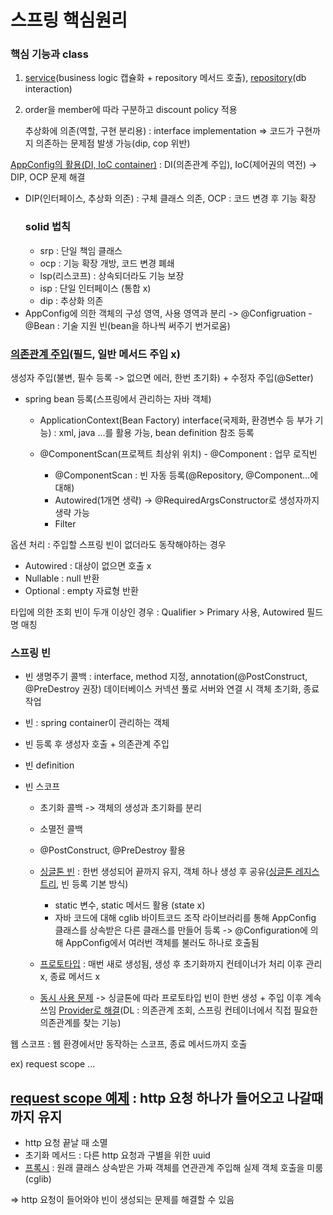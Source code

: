 # 스프링 핵심원리
### 핵심 기능과 class 
1.  [service](https://github.com/pcochoco/spring_start/blob/main/src/main/java/hello/springs/member/MemberService.java)(business logic 캡슐화 + repository 메서드 호출), [repository](https://github.com/pcochoco/spring_start/blob/main/src/main/java/hello/springs/member/MemberRepository.java)(db interaction)
2. order을 member에 따라 구분하고 discount policy 적용

   
    추상화에 의존(역할, 구현 분리용) : interface implementation => 코드가 구현까지 의존하는 문제점 발생 가능(dip, cop 위반)

   
[AppConfig의 활용(DI, IoC container)](https://github.com/pcochoco/spring_start/blob/main/src/main/java/hello/springs/AppConfig.java)
: DI(의존관계 주입), IoC(제어권의 역전) -> DIP, OCP 문제 해결 
- DIP(인터페이스, 추상화 의존) : 구체 클래스 의존, OCP : 코드 변경 후 기능 확장
    ### solid 법칙
  - srp : 단일 책임 클래스
  - ocp : 기능 확장 개방, 코드 변경 폐쇄
  - lsp(리스코프) : 상속되더라도 기능 보장
  - isp : 단일 인터페이스 (통합 x)
  - dip : 추상화 의존 
- AppConfig에 의한 객체의 구성 영역, 사용 영역과 분리  -> @Configruation - @Bean : 기술 지원 빈(bean을 하나씩 써주기 번거로움) 

   
 

### [의존관계 주입](src/main/java/hello/springs/member/MemberServiceImpl.java)(필드, 일반 메서드 주입 x)
생성자 주입(불변, 필수 등록 -> 없으면 에러, 한번 초기화) + 수정자 주입(@Setter)


- spring bean 등록(스프링에서 관리하는 자바 객체)
    - ApplicationContext(Bean Factory) interface(국제화, 환경변수 등 부가 기능) : xml, java ...를 활용 가능, bean definition 참조 등록 
      
    - @ComponentScan(프로젝트 최상위 위치) - @Component : 업무 로직빈
      - @ComponentScan : 빈 자동 등록(@Repository, @Component...에 대해)
      - Autowired(1개면 생략) -> @RequiredArgsConstructor로 생성자까지 생략 가능 
      - Filter

옵션 처리 : 주입할 스프링 빈이 없더라도 동작해야하는 경우 
- Autowired : 대상이 없으면 호출 x
- Nullable : null 반환 
- Optional : empty 자료형 반환


타입에 의한 조회 빈이 두개 이상인 경우 : Qualifier > Primary 사용, Autowired 필드명 매칭

### 스프링 빈 
- 빈 생명주기 콜백 : interface, method 지정, annotation(@PostConstruct, @PreDestroy 권장)
      데이터베이스 커넥션 풀로 서버와 연결 시 객체 초기화, 종료 작업 
- 빈 : spring container이 관리하는 객체
- 빈 등록 후 생성자 호출 + 의존관계 주입
- 빈 definition 
- 빈 스코프


    - 초기화 콜백 -> 객체의 생성과 초기화를 분리 
    - 소멸전 콜백
    - @PostConstruct, @PreDestroy 활용 
    
    - [싱글톤 빈](src/test/java/hello/springs/singleton_pattern/SingletonTest.java) : 한번 생성되어 끝까지 유지, 객체 하나 생성 후 공유([싱글톤 레지스트리](src/main/java/hello/springs/member/MemberServiceImpl.java), 빈 등록 기본 방식)
      - static 변수, static 메서드 활용 (state x)
      - 자바 코드에 대해 cglib 바이트코드 조작 라이브러리를 통해 AppConfig 클래스를 상속받은 다른 클래스를 만들어 등록
          -> @Configuration에 의해 AppConfig에서 여러번 객체를 불러도 하나로 호출됨 
    - [프로토타입](src/test/java/hello/springs/singleton_with_prototype/PrototypeTest.java) : 매번 새로 생성됨, 생성 후 초기화까지 컨테이너가 처리 이후 관리 x, 종료 메서드 x 
    - [동시 사용 문제](src/test/java/hello/springs/singleton_with_prototype/SingletonWithPrototypeTest.java) -> 싱글톤에 따라 프로토타입 빈이 한번 생성 + 주입 이후 계속 쓰임
      [Provider로 해결](src/test/java/hello/springs/singleton_with_prototype/PrototypeProviderTest.java)(DL : 의존관계 조회, 스프링 컨테이너에서 직접 필요한 의존관계를 찾는 기능)
      
  
 

웹 스코프 : 웹 환경에서만 동작하는 스코프, 종료 메서드까지 호출


ex) request scope ... 

## [request scope 예제](src/main/java/hello/springs/common/MyLogger.java) : http 요청 하나가 들어오고 나갈때까지 유지 
- http 요청 끝날 때 소멸
- 초기화 메서드 : 다른 http 요청과 구별을 위한 uuid
- [프록시](src/main/java/hello/springs/common/MyLogger.java) : 원래 클래스 상속받은 가짜 객체를 연관관계 주입해 실제 객체 호출을 미룸 (cglib)

=> http 요청이 들어와야 빈이 생성되는 문제를 해결할 수 있음 


  
